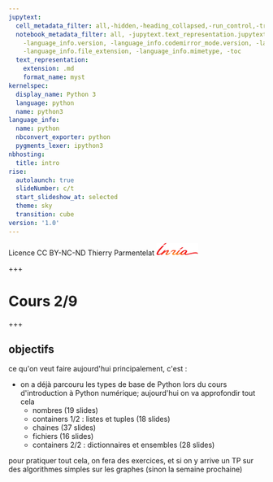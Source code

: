 ```yaml
---
jupytext:
  cell_metadata_filter: all,-hidden,-heading_collapsed,-run_control,-trusted
  notebook_metadata_filter: all, -jupytext.text_representation.jupytext_version, -jupytext.text_representation.format_version,
    -language_info.version, -language_info.codemirror_mode.version, -language_info.codemirror_mode,
    -language_info.file_extension, -language_info.mimetype, -toc
  text_representation:
    extension: .md
    format_name: myst
kernelspec:
  display_name: Python 3
  language: python
  name: python3
language_info:
  name: python
  nbconvert_exporter: python
  pygments_lexer: ipython3
nbhosting:
  title: intro
rise:
  autolaunch: true
  slideNumber: c/t
  start_slideshow_at: selected
  theme: sky
  transition: cube
version: '1.0'
---
```


<div class="licence">
<span>Licence CC BY-NC-ND</span>
<span>Thierry Parmentelat</span>
<span><img src="media/inria-25-alpha.png" /></span>
</div>

+++

# Cours 2/9

+++

## objectifs

ce qu'on veut faire aujourd'hui principalement, c'est :

* on a déjà parcouru les types de base de Python lors du cours d'introduction à Python numérique; aujourd'hui on va approfondir tout cela
  * nombres (19 slides)
  * containers 1/2 : listes et tuples (18 slides)
  * chaines (37 slides) 
  * fichiers (16 slides)
  * containers 2/2 : dictionnaires et ensembles (28 slides)
  
pour pratiquer tout cela, on fera des exercices, et si on y arrive un TP sur des algorithmes simples sur les graphes (sinon la semaine prochaine)
